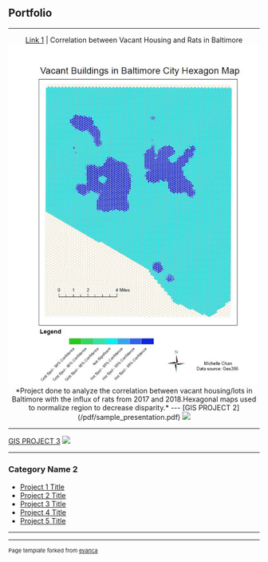 ## Portfolio
---
<p align="center">
   <a href="pdf/lab5part1a-merged.pdf">Link 1</a> |
Correlation between Vacant Housing and Rats in Baltimore
<img src="images/project1.JPG"/>
   *Project done to analyze the correlation between vacant housing/lots in Baltimore with the influx of rats from 2017 and 2018.Hexagonal maps used to normalize region to decrease disparity.*
---
[GIS PROJECT 2](/pdf/sample_presentation.pdf)
<img src="images/dummy_thumbnail.jpg?raw=true"/>

---
[GIS PROJECT 3](http://example.com/)
<img src="images/dummy_thumbnail.jpg?raw=true"/>

---

### Category Name 2

- [Project 1 Title](http://example.com/)
- [Project 2 Title](http://example.com/)
- [Project 3 Title](http://example.com/)
- [Project 4 Title](http://example.com/)
- [Project 5 Title](http://example.com/)

---




---
<p style="font-size:11px">Page template forked from <a href="https://github.com/evanca/quick-portfolio">evanca</a></p>
<!-- Remove above link if you don't want to attibute -->
